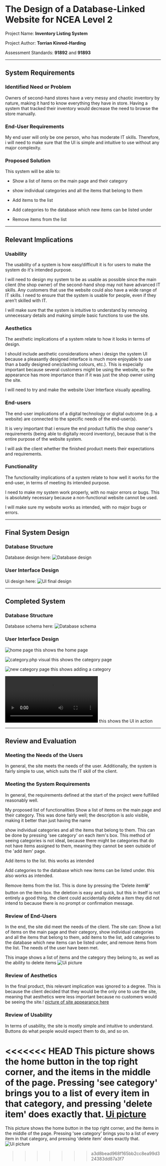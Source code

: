 # The Design of a Database-Linked Website for NCEA Level 2

Project Name: **Inventory Listing System**

Project Author: **Torrian Kinred-Harding**

Assessment Standards: **91892** and **91893**


-------------------------------------------------

## System Requirements

### Identified Need or Problem

Owners of second-hand stores have a very messy and chaotic inventory by nature, making it hard to know everything they have in store. Having a system that tracked their inventory would decrease the need to browse the store manually.

### End-User Requirements

My end user will only be one person, who has moderate IT skills. Therefore, i will need to make sure that the UI is simple and intuitive to use without any major complexity.

### Proposed Solution

This system will be able to:

* Show a list of items on the main page and their category

* show individual categories and all the items that belong to them

* Add items to the list

* Add categories to the database which new items can be listed under

* Remove items from the list

-------------------------------------------------

## Relevant Implications

### Usability

The usability of a system is how easy/difficult it is for users to make the system do it's intended purpose.

I will need to design my system to be as usable as possible since the main client (the shop owner) of the second-hand shop may not have advanced IT skills. Any customers that use the website could also have a wide range of IT skills. I need to ensure that the system is usable for people, even if they aren’t skilled with IT.

I will make sure that the system is intuitive to understand by removing unnecessary details and making simple basic functions to use the site.

### Aesthetics

The aesthetic implications of a system relate to how it looks in terms of design.

I should include aesthetic considerations when i design the system UI because a pleasantly designed interface is much more enjoyable to use than a badly designed one(clashing colours, etc.). This is especially important because several customers might be using the website, so the appearance has more importance than if it was just the shop owner using the site.

I will need to try and make the website User Interface visually apealling.

### End-users

The end-user implications of a digital technology or digital outcome (e.g. a website) are connected to the specific needs of the end-user(s).

It is very important that i ensure the end product fulfils the shop owner's requirements (being able to digitally record inventory), because that is the entire purpose of the website system.

I will ask the client whether the finished product meets their expectations and requirements.

### Functionality

The functionality implications of a system relate to how well it works for the end-user, in terms of meeting its intended purpose.

I need to make my system work properly, with no major errors or bugs. This is absolutely necessary because a non-functional website cannot be used.

I will make sure my website works as intended, with no major bugs or errors.


-------------------------------------------------
## Final System Design

### Database Structure


Database design here: ![Database design](images/databasedesign.png)


### User Interface Design

Ui design here:
![UI final design](images/uicolourv1.png)


-------------------------------------------------

## Completed System

### Database Structure

Database schema here: ![Database schema](images/databaseschema.png)


### User Interface Design


![home page](images/ui_in_action.png)
this shows the home page

![category.php visual](images/category_page_in_action.png)
this shows the category page

![new category page](images/category_add_in_action.png)
this shows adding a category

<video controls src="videos/Ui final showcase.mp4" title="Title"></video>
this shows the UI in action

-------------------------------------------------

## Review and Evaluation

### Meeting the Needs of the Users

In general, the site meets the needs of the user. 
Additionally, the system is fairly simple to use, which suits the IT skill of the client.

### Meeting the System Requirements

In general, the requirements defined at the start of the project were fulfilled reasonably well.

My proposed list of functionalities
Show a list of items on the main page and their category. This was done fairly well; the description is aslo visible, making it better than just having the name

show individual categories and all the items that belong to them. This can be done by pressing 'see category' on each item's box. This method of seeing categories is not ideal, because there might be categories that do not have items assigned to them, meaning they cannot be seen outside of  the 'add item' page.

Add items to the list. this works as intended

Add categories to the database which new items can be listed under. this also works as intended.

Remove items from the list. This is done by pressing the 'Delete item🗑' button on the item box. the deletion is easy and quick, but this in itself is not entirely a good thing. the client could accidentally delete a item they did not intend to because there is no prompt or confirmation message.



### Review of End-Users

In the end, the site did meet the needs of the client. The site can: Show a list of items on the main page and their category, show individual categories and all the items that belong to them, add items to the list, add categories to the database which new items can be listed under, and remove items from the list. The needs of the user have been met. 

This image shows a list of items and the category they belong to, as well as the ability to delete items ![Ui picture](images/uipicture.png)


### Review of Aesthetics

In the final product, this relevant implication was ignored to a degree. This is because the client decided that they would be the only one to use the site, meaning that aesthetics were less important because no customers would be seeing the site.! [picture of site appearance here](images/uipicture.png)

### Review of Usability

In terms of usability, the site is mostly simple and intuitive to understand. Buttons do what people would expect them to do, and so on.

<<<<<<< HEAD
This picture shows the home button in the top right corner, and the items in the middle of the page. Pressing 'see category' brings you to a list of every item in that category, and pressing 'delete item' does exactly that. [Ui picture](images/uipicture.png)
=======
This picture shows the home button in the top right corner, and the items in the middle of the page. Pressing 'see category' brings you to a list of every item in that category, and pressing 'delete item' does exactly that. ![Ui picture](images/uipicture.png)

>>>>>>> a3d8bead968f165bb2cc8ea99d324383dd87a3f7